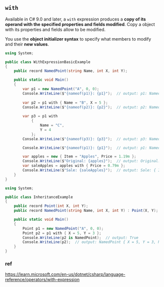 ## `with`
Available in C# 9.0 and later, a `with` expression produces a **copy of its operand with the specified properties and fields modified**. Copy a object with its properties and fields allow to be modified.


You use the **object initializer syntax** to specify what members to modify and their **new values**.


```cs
using System;

public class WithExpressionBasicExample
{
    public record NamedPoint(string Name, int X, int Y);

    public static void Main()
    {
        var p1 = new NamedPoint("A", 0, 0);
        Console.WriteLine($"{nameof(p1)}: {p1}");  // output: p1: NamedPoint { Name = A, X = 0, Y = 0 }
        
        var p2 = p1 with { Name = "B", X = 5 };
        Console.WriteLine($"{nameof(p2)}: {p2}");  // output: p2: NamedPoint { Name = B, X = 5, Y = 0 }
        
        var p3 = p1 with 
            { 
                Name = "C", 
                Y = 4 
            };
        Console.WriteLine($"{nameof(p3)}: {p3}");  // output: p3: NamedPoint { Name = C, X = 0, Y = 4 }

        Console.WriteLine($"{nameof(p1)}: {p1}");  // output: p1: NamedPoint { Name = A, X = 0, Y = 0 }

        var apples = new { Item = "Apples", Price = 1.19m };
        Console.WriteLine($"Original: {apples}");  // output: Original: { Item = Apples, Price = 1.19 }
        var saleApples = apples with { Price = 0.79m };
        Console.WriteLine($"Sale: {saleApples}");  // output: Sale: { Item = Apples, Price = 0.79 }
    }
}
```


```cs
using System;

public class InheritanceExample
{
    public record Point(int X, int Y);
    public record NamedPoint(string Name, int X, int Y) : Point(X, Y);

    public static void Main()
    {
        Point p1 = new NamedPoint("A", 0, 0);
        Point p2 = p1 with { X = 5, Y = 3 };
        Console.WriteLine(p2 is NamedPoint);  // output: True
        Console.WriteLine(p2);  // output: NamedPoint { X = 5, Y = 3, Name = A }
    }
}
```






### ref 
https://learn.microsoft.com/en-us/dotnet/csharp/language-reference/operators/with-expression
